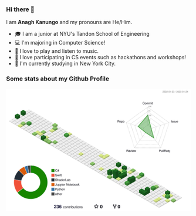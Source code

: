 ### Hi there 👋

I am **Anagh Kanungo** and my pronouns are He/Him. 

- 🎓 I am a junior at NYU's Tandon School of Engineering
- 💻 I'm majoring in Computer Science!
- 🎸 I love to play and listen to music.
- 🔑 I love participating in CS events such as hackathons and workshops!
- 🗽 I'm currently studying in New York City.


### Some stats about my Github Profile

![](./profile-3d-contrib/profile-green-animate.svg)
